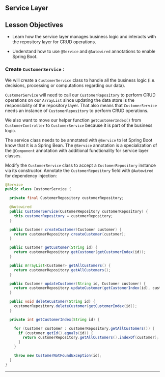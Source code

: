 
## Service Layer

## Lesson Objectives

- Learn how the service layer manages business logic and interacts with the repository layer for CRUD operations.

- Understand how to use `@Service` and `@Autowired` annotations to enable Spring Boot.

### Create `CustomerService` :
 
 We will create a `CustomerService` class to handle all the business logic (i.e. decisions, processing or computations regarding our data).

`CustomerService` will need to call our `CustomerRepository` to perform CRUD operations on our `ArrayList` since updating the data store is the responsibility of the repository layer. That also means that `CustomerService` needs an instance of `CustomerRepository` to perform CRUD operations.

We also want to move our helper function `getCustomerIndex()` from `CustomerController` to `CustomerService` because it is part of the business logic.

The service class needs to be annotated with `@Service` to let Spring Boot know that it is a Spring Bean. The `@Service` annotation is a specialization of the `@Component` annotation with additional functionality for service layer classes.


Modify the `CustomerService` class to accept a `CustomerRepository` instance via its constructor. Annotate the `CustomerRepository` field with `@Autowired` for dependency injection:

```java
@Service
public class CustomerService {

  private final CustomerRepository customerRepository;

  @Autowired
  public CustomerService(CustomerRepository customerRepository) {
    this.customerRepository = customerRepository;
  }

  public Customer createCustomer(Customer customer) {
    return customerRepository.createCustomer(customer);
  }

  public Customer getCustomer(String id) {
    return customerRepository.getCustomer(getCustomerIndex(id));
  }

  public ArrayList<Customer> getAllCustomers() {
    return customerRepository.getAllCustomers();
  }

  public Customer updateCustomer(String id, Customer customer) {
    return customerRepository.updateCustomer(getCustomerIndex(id), customer);
  }

  public void deleteCustomer(String id) {
    customerRepository.deleteCustomer(getCustomerIndex(id));
  }

  private int getCustomerIndex(String id) {

    for (Customer customer : customerRepository.getAllCustomers()) {
      if (customer.getId().equals(id)) {
        return customerRepository.getAllCustomers().indexOf(customer);
      }
    }

    throw new CustomerNotFoundException(id);
  }
}
```

---

